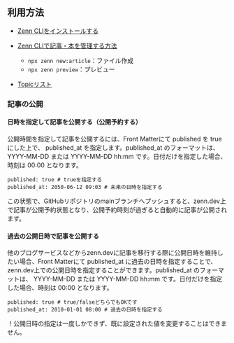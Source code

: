 ## 利用方法
- [Zenn CLIをインストールする](https://zenn.dev/zenn/articles/install-zenn-cli)
- [Zenn CLIで記事・本を管理する方法](https://zenn.dev/zenn/articles/zenn-cli-guide)
  - `npx zenn new:article`：ファイル作成
  - `npx zenn preview`：プレビュー

- [Topicリスト](https://zenn.dev/topics)

### 記事の公開
#### 日時を指定して記事を公開する（公開予約する）
公開時間を指定して記事を公開するには、Front Matterにて published を true にした上で、 published_at を指定します。published_at のフォーマットは、 YYYY-MM-DD または YYYY-MM-DD hh:mm です。日付だけを指定した場合、時刻は 00:00 となります。

```
published: true # trueを指定する
published_at: 2050-06-12 09:03 # 未来の日時を指定する
```

この状態で、GitHubリポジトリのmainブランチへプッシュすると、zenn.dev上で記事が公開予約状態となり、公開予約時刻が過ぎると自動的に記事が公開されます。

#### 過去の公開日時で記事を公開する
他のブログサービスなどからzenn.devに記事を移行する際に公開日時を維持したい場合、Front Matterにて published_at に過去の日時を指定することで、zenn.dev上での公開日時を指定することができます。published_at のフォーマットは、 YYYY-MM-DD または YYYY-MM-DD hh:mm です。日付だけを指定した場合、時刻は 00:00 となります。

```
published: true # true/falseどちらでもOKです
published_at: 2010-01-01 08:00 # 過去の日時を指定する
```

！公開日時の指定は一度しかできず、既に設定された値を変更することはできません。


